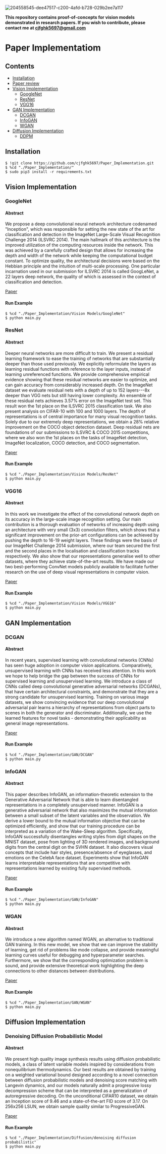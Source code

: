 ![204558545-dee47517-c200-4afd-b728-029b2ee7a117](https://user-images.githubusercontent.com/80466735/204776231-11904cf1-7759-4094-946b-20c234bebf1e.png)

**This repository contains proof-of-concepts for vision models demonstrated in research papers. If you wish to contribute, please contact me at cjfghk5697@gmail.com**

# Paper Implementatiom

## Contents
  * [Installation](#installation)
  * [Paper review](https://github.com/cjfghk5697/Paper_Review)
  * [Vision Implementation](#vision-implementation)
    + [GoogleNet](#googlenet)
    + [ResNet](#resnet)
    + [VGG16](#vgg16)
  * [GAN Implementation](#gan-implementation)
    + [DCGAN](#dcgan)
    + [InfoGAN](#infogan)
    + [WGAN](#wgan)
  * [Diffusion Implementation](#diffusion-implementation)
    + [DDPM](#denoising-diffusion-probabilistic-model)
    
## Installation
```
$ !git clone https://github.com/cjfghk5697/Paper_Implementation.git
$ %cd "./Paper_Implementation/"
$ sudo pip3 install -r requirements.txt
```

## Vision Implementation
### GoogleNet

#### Abstract
We propose a deep convolutional neural network architecture codenamed "Inception", which was responsible for setting the new state of the art for classification and detection in the ImageNet Large-Scale Visual Recognition Challenge 2014 (ILSVRC 2014). The main hallmark of this architecture is the improved utilization of the computing resources inside the network. This was achieved by a carefully crafted design that allows for increasing the depth and width of the network while keeping the computational budget constant. To optimize quality, the architectural decisions were based on the Hebbian principle and the intuition of multi-scale processing. One particular incarnation used in our submission for ILSVRC 2014 is called GoogLeNet, a 22 layers deep network, the quality of which is assessed in the context of classification and detection.

[Paper](https://arxiv.org/abs/1409.4842)

#### Run Example
```
$ %cd "./Paper_Implementation/Vision Models/GoogleNet"
$ python main.py
```

### ResNet

#### Abstract
Deeper neural networks are more difficult to train. We present a residual learning framework to ease the training of networks that are substantially deeper than those used previously. We explicitly reformulate the layers as learning residual functions with reference to the layer inputs, instead of learning unreferenced functions. We provide comprehensive empirical evidence showing that these residual networks are easier to optimize, and can gain accuracy from considerably increased depth. On the ImageNet dataset we evaluate residual nets with a depth of up to 152 layers---8x deeper than VGG nets but still having lower complexity. An ensemble of these residual nets achieves 3.57% error on the ImageNet test set. This result won the 1st place on the ILSVRC 2015 classification task. We also present analysis on CIFAR-10 with 100 and 1000 layers.
The depth of representations is of central importance for many visual recognition tasks. Solely due to our extremely deep representations, we obtain a 28% relative improvement on the COCO object detection dataset. Deep residual nets are foundations of our submissions to ILSVRC & COCO 2015 competitions, where we also won the 1st places on the tasks of ImageNet detection, ImageNet localization, COCO detection, and COCO segmentation.

[Paper](https://arxiv.org/abs/1512.03385)

#### Run Example
```
$ %cd "./Paper_Implementation/Vision Models/ResNet"
$ python main.py
```

### VGG16

#### Abstract
In this work we investigate the effect of the convolutional network depth on its accuracy in the large-scale image recognition setting. Our main contribution is a thorough evaluation of networks of increasing depth using an architecture with very small (3x3) convolution filters, which shows that a significant improvement on the prior-art configurations can be achieved by pushing the depth to 16-19 weight layers. These findings were the basis of our ImageNet Challenge 2014 submission, where our team secured the first and the second places in the localisation and classification tracks respectively. We also show that our representations generalise well to other datasets, where they achieve state-of-the-art results. We have made our two best-performing ConvNet models publicly available to facilitate further research on the use of deep visual representations in computer vision.

[Paper](https://arxiv.org/abs/1409.1556)

#### Run Example
```
$ %cd "./Paper_Implementation/Vision Models/VGG16"
$ python main.py
```


## GAN Implementation
### DCGAN

#### Abstract
In recent years, supervised learning with convolutional networks (CNNs) has seen huge adoption in computer vision applications. Comparatively, unsupervised learning with CNNs has received less attention. In this work we hope to help bridge the gap between the success of CNNs for supervised learning and unsupervised learning. We introduce a class of CNNs called deep convolutional generative adversarial networks (DCGANs), that have certain architectural constraints, and demonstrate that they are a strong candidate for unsupervised learning. Training on various image datasets, we show convincing evidence that our deep convolutional adversarial pair learns a hierarchy of representations from object parts to scenes in both the generator and discriminator. Additionally, we use the learned features for novel tasks - demonstrating their applicability as general image representations.

[Paper](https://arxiv.org/abs/1511.06434)

#### Run Example
```
$ %cd "./Paper_Implementation/GAN/DCGAN"
$ python main.py
```
### InfoGAN

#### Abstract
This paper describes InfoGAN, an information-theoretic extension to the Generative Adversarial Network that is able to learn disentangled representations in a completely unsupervised manner. InfoGAN is a generative adversarial network that also maximizes the mutual information between a small subset of the latent variables and the observation. We derive a lower bound to the mutual information objective that can be optimized efficiently, and show that our training procedure can be interpreted as a variation of the Wake-Sleep algorithm. Specifically, InfoGAN successfully disentangles writing styles from digit shapes on the MNIST dataset, pose from lighting of 3D rendered images, and background digits from the central digit on the SVHN dataset. It also discovers visual concepts that include hair styles, presence/absence of eyeglasses, and emotions on the CelebA face dataset. Experiments show that InfoGAN learns interpretable representations that are competitive with representations learned by existing fully supervised methods.

[Paper](https://arxiv.org/abs/1606.03657)

#### Run Example
```
$ %cd "./Paper_Implementation/GAN/InfoGAN"
$ python main.py
```
### WGAN

#### Abstract
We introduce a new algorithm named WGAN, an alternative to traditional GAN training. In this new model, we show that we can improve the stability of learning, get rid of problems like mode collapse, and provide meaningful learning curves useful for debugging and hyperparameter searches. Furthermore, we show that the corresponding optimization problem is sound, and provide extensive theoretical work highlighting the deep connections to other distances between distributions.

[Paper](https://arxiv.org/abs/1701.07875)

#### Run Example
```
$ %cd "./Paper_Implementation/GAN/WGAN"
$ python main.py
```
## Diffusion Implementation

### Denoising Diffusion Probabilistic Model

#### Abstract
We present high quality image synthesis results using diffusion probabilistic models, a class of latent variable models inspired by considerations from nonequilibrium thermodynamics. Our best results are obtained by training on a weighted variational bound designed according to a novel connection between diffusion probabilistic models and denoising score matching with Langevin dynamics, and our models naturally admit a progressive lossy decompression scheme that can be interpreted as a generalization of autoregressive decoding. On the unconditional CIFAR10 dataset, we obtain an Inception score of 9.46 and a state-of-the-art FID score of 3.17. On 256x256 LSUN, we obtain sample quality similar to ProgressiveGAN.

[Paper](https://arxiv.org/abs/2006.11239)

#### Run Example
```
$ %cd "./Paper_Implementation/Diffusion/denoising diffusion probabilistic"
$ python main.py
```
